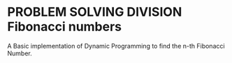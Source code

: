 # PROBLEM SOLVING DIVISION Fibonacci numbers
A Basic implementation of Dynamic Programming to find the n-th Fibonacci Number.
